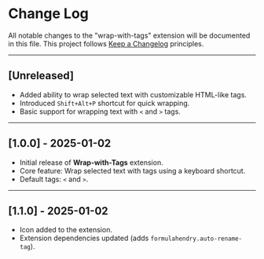 # Change Log

All notable changes to the "wrap-with-tags" extension will be documented in this file. This project follows [Keep a Changelog](http://keepachangelog.com/) principles.

---

## [Unreleased]

- Added ability to wrap selected text with customizable HTML-like tags.
- Introduced `Shift+Alt+P` shortcut for quick wrapping.
- Basic support for wrapping text with `<` and `>` tags.

---

## [1.0.0] - 2025-01-02

- Initial release of **Wrap-with-Tags** extension.
- Core feature: Wrap selected text with tags using a keyboard shortcut.
- Default tags: `<` and `>`.

---

## [1.1.0] - 2025-01-02

- Icon added to the extension.
- Extension dependencies updated (adds ```formulahendry.auto-rename-tag```).
